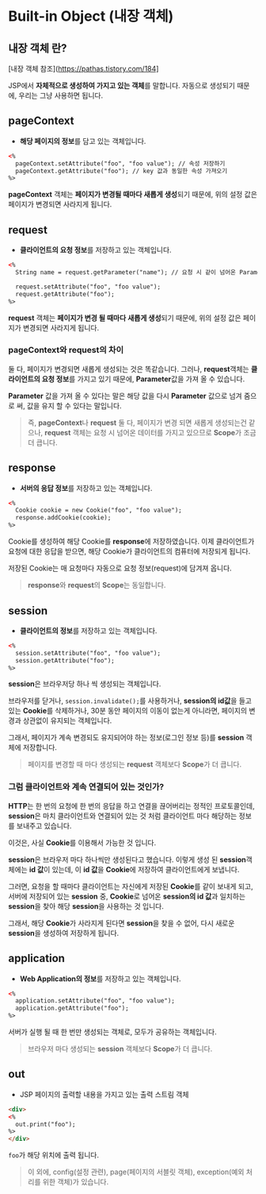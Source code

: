 # Built-in Object (내장 객체)

## 내장 객체 란?

[내장 객체 참조](https://pathas.tistory.com/184]

JSP에서 **자체적으로 생성하여 가지고 있는 객체**를 말합니다.
자동으로 생성되기 때문에, 우리는 그냥 사용하면 됩니다.

## pageContext

- **해당 페이지의 정보**를 담고 있는 객체입니다.

```html
<%
  pageContext.setAttribute("foo", "foo value"); // 속성 저장하기
  pageContext.getAttribute("foo"); // key 값과 동일한 속성 가져오기
%>
```

**pageContext** 객체는 **페이지가 변경될 때마다 새롭게 생성**되기 때문에, 위의 설정 값은 페이지가 변경되면 사라지게 됩니다.

## request

- **클라이언트의 요청 정보**를 저장하고 있는 객체입니다.

```html
<%
  String name = request.getParameter("name"); // 요청 시 같이 넘어온 Parameter를 받을 수 있습니다.

  request.setAttribute("foo", "foo value");
  request.getAttribute("foo");
%>
```

**request** 객체는 **페이지가 변경 될 때마다 새롭게 생성**되기 때문에, 위의 설정 값은 페이지가 변경되면 사라지게 됩니다.

### pageContext와 request의 차이

둘 다, 페이지가 변경되면 새롭게 생성되는 것은 똑같습니다.
그러나, **request**객체는 **클라이언트의 요청 정보**를 가지고 있기 때문에, **Parameter**값을 가져 올 수 있습니다.

**Parameter** 값을 가져 올 수 있다는 말은 해당 값을 다시 **Parameter** 값으로 넘겨 줌으로 써, 값을 유지 할 수 있다는 말입니다.

> 즉, **pageContext**나 **request** 둘 다, 페이지가 변경 되면 새롭게 생성되는건 같으나,
> **request** 객체는 요청 시 넘어온 데이터를 가지고 있으므로 **Scope**가 조금 더 큽니다.

## response

- **서버의 응답 정보**를 저장하고 있는 객체입니다.

```html
<%
  Cookie cookie = new Cookie("foo", "foo value");
  response.addCookie(cookie);
%>
``` 

Cookie를 생성하여 해당 Cookie를 **response**에 저장하였습니다.
이제 클라이언트가 요청에 대한 응답을 받으면, 해당 Cookie가 클라이언트의 컴퓨터에 저장되게 됩니다.

저장된 Cookie는 매 요청마다 자동으로 요청 정보(request)에 담겨져 옵니다.

> **response**와 **request**의 **Scope**는 동일합니다.

## session

- **클라이언트의 정보**를 저장하고 있는 객체입니다.

```html
<%
  session.setAttribute("foo", "foo value");
  session.getAttribute("foo");
%>
```

**session**은 브라우저당 하나 씩 생성되는 객체입니다.

브라우저를 닫거나, `session.invalidate();`를 사용하거나, **session의 id값**을 들고 있는 **Cookie**를 삭제하거나, 30분 동안 페이지의 이동이 없는게 아니라면,
페이지의 변경과 상관없이 유지되는 객체입니다.

그래서, 페이지가 계속 변경되도 유지되어야 하는 정보(로그인 정보 등)를 **session** 객체에 저장합니다.

> 페이지를 변경할 때 마다 생성되는 **request** 객체보다 **Scope**가 더 큽니다.

### 그럼 클라이언트와 계속 연결되어 있는 것인가?

**HTTP**는 한 번의 요청에 한 번의 응답을 하고 연결을 끊어버리는 정적인 프로토콜인데,
**session**은 마치 클라이언트와 연결되어 있는 것 처럼 클라이언트 마다 해당하는 정보를 보내주고 있습니다.

이것은, 사실 **Cookie**를 이용해서 가능한 것 입니다.

**session**은 브라우저 마다 하나씩만 생성된다고 했습니다.
이렇게 생성 된 **session**객체에는 **id 값**이 있는데, 이 **id 값**을 **Cookie**에 저장하여 클라이언트에게 보냅니다.

그러면, 요청을 할 때마다 클라이언트는 자신에게 저장된 **Cookie**를 같이 보내게 되고,
서버에 저장되어 있는 **session** 중,
**Cookie**로 넘어온 **session의 id 값**과 일치하는 **session**을 찾아 해당 **session**을 사용하는 것 입니다.

그래서, 해당 **Cookie**가 사라지게 된다면 **session**을 찾을 수 없어, 다시 새로운 **session**을 생성하여 저장하게 됩니다.

## application

- **Web Application의 정보**를 저장하고 있는 객체입니다.

```html
<%
  application.setAttribute("foo", "foo value");
  application.getAttribute("foo");
%>
```

서버가 실행 될 때 한 번만 생성되는 객체로, 모두가 공유하는 객체입니다.

> 브라우저 마다 생성되는 **session** 객체보다 **Scope**가 더 큽니다.

## out

- JSP 페이지의 출력할 내용을 가지고 있는 출력 스트림 객체

```html
<div>
<%
  out.print("foo");
%>
</div>
```

`foo`가 해당 위치에 출력 됩니다.

> 이 외에, config(설정 관련), page(페이지의 서블릿 객체), exception(예외 처리를 위한 객체)가 있습니다.